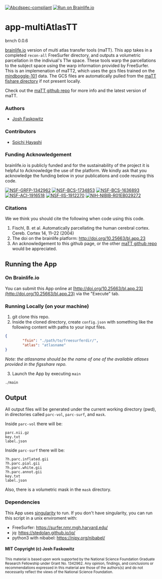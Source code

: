 [![Abcdspec-compliant](https://img.shields.io/badge/ABCD_Spec-v1.1-green.svg)](https://github.com/brain-life/abcd-spec)
[![Run on Brainlife.io](https://img.shields.io/badge/Brainlife-bl.app.23-blue.svg)](https://doi.org/10.25663/bl.app.23)

# app-multiAtlasTT

brnch 0.0.6

[brainlife.io](https://brainlife.io/) version of multi atlas transfer tools (maTT). This app takes in a completed `recon-all` FreeSurfer directory, and outputs a volumetric parcellation in the indiviual's T1w space. These tools warp the parcellations to the subject space using the warp information provided by FreeSurfer. This is an implemenation of maTT2, which uses the gcs files trained on the [mindboggle-101](https://mindboggle.info/data) data. The GCS files are automatically pulled from the [maTT fishare directory](https://figshare.com/articles/multiAtlasTT_data/5998583/1) if not present locally. 

Check out the [maTT github repo](https://github.com/faskowit/multiAtlasTT) for more info and the latest version of maTT.  

### Authors
- [Josh Faskowitz](jfaskowi@iu.edu)

### Contributors
- [Soichi Hayashi](hayashis@iu.edu)

### Funding Acknowledgement
brainlife.io is publicly funded and for the sustainability of the project it is helpful to Acknowledge the use of the platform. We kindly ask that you acknowledge the funding below in your publications and code reusing this code.

[![NSF-GRFP-1342962](https://img.shields.io/badge/NSF_GRFP-1342962-blue.svg)](https://www.nsf.gov/awardsearch/showAward?AWD_ID=1342962)
[![NSF-BCS-1734853](https://img.shields.io/badge/NSF_BCS-1734853-blue.svg)](https://nsf.gov/awardsearch/showAward?AWD_ID=1734853)
[![NSF-BCS-1636893](https://img.shields.io/badge/NSF_BCS-1636893-blue.svg)](https://nsf.gov/awardsearch/showAward?AWD_ID=1636893)
[![NSF-ACI-1916518](https://img.shields.io/badge/NSF_ACI-1916518-blue.svg)](https://nsf.gov/awardsearch/showAward?AWD_ID=1916518)
[![NSF-IIS-1912270](https://img.shields.io/badge/NSF_IIS-1912270-blue.svg)](https://nsf.gov/awardsearch/showAward?AWD_ID=1912270)
[![NIH-NIBIB-R01EB029272](https://img.shields.io/badge/NIH_NIBIB-R01EB029272-green.svg)](https://grantome.com/grant/NIH/R01-EB029272-01)

### Citations
We we think you should cite the following when code using this code. 

1. Fischl, B. et al. Automatically parcellating the human cerebral cortex. Cereb. Cortex 14, 11–22 (2004)
2. The doi on the brainlife platform: http://doi.org/10.25663/bl.app.23
3. An acknowledgement to this github page, or the other [maTT github repo](https://github.com/faskowit/multiAtlasTT) would be appreciated.

## Running the App 

### On Brainlife.io

You can submit this App online at [http://doi.org/10.25663/bl.app.23](http://doi.org/10.25663/bl.app.23) via the "Execute" tab.

### Running Locally (on your machine)

1. git clone this repo.
2. Inside the cloned directory, create `config.json` with something like the following content with paths to your input files.

```json
{
        "fsin": "./path/to/freesurferdir/",
        "atlas": "atlasname"
}
```

*Note: the atlasname should be the name of one of the available atlases provided in the figsshare repo.*

3. Launch the App by executing `main`

```bash
./main
```

## Output

All output files will be generated under the current working directory (pwd), in directories called `parc-vol`, `parc-surf`, and `mask`. 

Inside `parc-vol` there will be:
```
parc.nii.gz
key.txt
label.json
```

Inside `parc-surf` there will be:
```
?h.parc.inflated.gii
?h.parc.pial.gii
?h.parc.white.gii
?h.parc.annot.gii
key.txt
label.json
```

Also, there is a volumetric mask in the `mask` directory. 

### Dependencies

This App uses [singularity](https://www.sylabs.io/singularity/) to run. If you don't have singularity, you can run this script in a unix enviroment with:  

  - FreeSurfer: https://surfer.nmr.mgh.harvard.edu/
  - jq: https://stedolan.github.io/jq/
  - python3 with nibabel: https://nipy.org/nibabel/

#### MIT Copyright (c) Josh Faskowitz

<sub> This material is based upon work supported by the National Science Foundation Graduate Research Fellowship under Grant No. 1342962. Any opinion, findings, and conclusions or recommendations expressed in this material are those of the authors(s) and do not necessarily reflect the views of the National Science Foundation. </sub>

